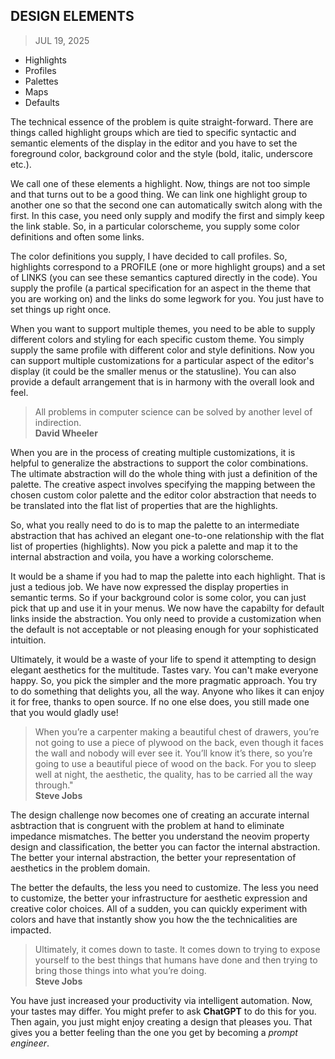 ## DESIGN ELEMENTS
> JUL 19, 2025

* Highlights
* Profiles
* Palettes
* Maps
* Defaults

The technical essence of the problem is quite straight-forward.
There are things called highlight groups which are tied to specific
syntactic and semantic elements of the display in the editor and
you have to set the foreground color, background color and the style
(bold, italic, underscore etc.).

We call one of these elements a highlight.
Now, things are not too simple and that turns out to be a good thing.
We can link one highlight group to another one so that the second one
can automatically switch along with the first.
In this case, you need only supply and modify the first and simply
keep the link stable.
So, in a particular colorscheme, you supply some color definitions
and often some links.

The color definitions you supply, I have decided to call profiles.
So, highlights correspond to a PROFILE (one or more highlight groups)
and a set of LINKS (you can see these semantics captured directly
in the code).  You supply the profile (a partical specification for
an aspect in the theme that you are working on) and the links do some
legwork for you.  You just have to set things up right once.

When you want to support multiple themes, you need to be able
to supply different colors and styling for each specific custom theme.
You simply supply the same profile with different color and style
definitions.  Now you can support multiple customizations for
a particular aspect of the editor's display (it could be the smaller
menus or the statusline).  You can also provide a default arrangement
that is in harmony with the overall look and feel.

> All problems in computer science can be solved by another
> level of indirection.  
> **David Wheeler**

When you are in the process of creating multiple customizations,
it is helpful to generalize the abstractions to support the color
combinations.  The ultimate abstraction will do the whole thing
with just a definition of the palette.
The creative aspect involves specifying the mapping between
the chosen custom color palette and the editor color abstraction
that needs to be translated into the flat list of properties that
are the highlights.

So, what you really need to do is to map the palette to
an intermediate abstraction that has achived an elegant one-to-one
relationship with the flat list of properties (highlights).
Now you pick a palette and map it to the internal abstraction
and voila, you have a working colorscheme.

It would be a shame if you had to map the palette into each highlight.
That is just a tedious job.  We have now expressed the display
properties in semantic terms.  So if your background color is some color,
you can just pick that up and use it in your menus.  We now have the
capabilty for default links inside the abstraction.  You only need to
provide a customization when the default is not acceptable or not
pleasing enough for your sophisticated intuition.

Ultimately, it would be a waste of your life to spend it attempting
to design elegant aesthetics for the multitude.  Tastes vary.
You can't make everyone happy.  So, you pick the simpler and
the more pragmatic approach.
You try to do something that delights you, all the way.
Anyone who likes it can enjoy it for free, thanks to open source.
If no one else does, you still made one that you would gladly use!

> When you’re a carpenter making a beautiful chest of drawers,
> you’re not going to use a piece of plywood on the back,
> even though it faces the wall and nobody will ever see it.
> You’ll know it’s there, so you’re going to use a beautiful
> piece of wood on the back.
> For you to sleep well at night, the aesthetic, the quality,
> has to be carried all the way through."  
> **Steve Jobs**

The design challenge now becomes one of creating an accurate internal
asbtraction that is congruent with the problem at hand to eliminate
impedance mismatches.  The better you understand the neovim property
design and classification, the better you can factor the internal
abstraction.  The better your internal abstraction, the better your
representation of aesthetics in the problem domain.

The better the defaults, the less you need to customize.
The less you need to customize, the better your infrastructure for
aesthetic expression and creative color choices.
All of a sudden, you can quickly experiment with colors and have that
instantly show you how the the technicalities are impacted.

> Ultimately, it comes down to taste.
> It comes down to trying to expose yourself to the best things
> that humans have done and then trying to bring those things
> into what you’re doing.  
> **Steve Jobs**

You have just increased your productivity via intelligent automation.
Now, your tastes may differ.  You might prefer to ask **ChatGPT** to
do this for you.  Then again, you just might enjoy creating a design
that pleases you.  That gives you a better feeling than the one you
get by becoming a _prompt engineer_.
